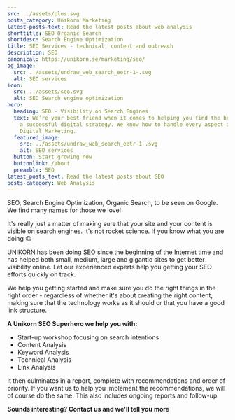 ```yaml
---
src: ../assets/plus.svg
posts_category: Unikorn Marketing
latest-posts-text: Read the latest posts about web analysis
shorttitle: SEO Organic Search
shortdesc: Search Engine Optimization
title: SEO Services - technical, content and outreach
description: SEO
canonical: https://unikorn.se/marketing/seo/
og_image:
  src: ../assets/undraw_web_search_eetr-1-.svg
  alt: SEO services
icon:
  src: ../assets/seo.svg
  alt: SEO Search engine optimization
hero:
  heading: SEO - Visibility on Search Engines
  text: We’re your best friend when it comes to helping you find the best path to
    a successful digital strategy. We know how to handle every aspect of your
    Digital Marketing.
  featured_image:
    src: ../assets/undraw_web_search_eetr-1-.svg
    alt: SEO services
  button: Start growing now
  buttonlink: /about
  preamble: SEO
latest_posts_text: Read the latest posts about SEO
posts-category: Web Analysis
---
```

SEO, Search Engine Optimization, Organic Search, to be seen on Google. We find many names for those we love!

It's really just a matter of making sure that your site and your content is visible on search engines. It's not rocket science. If you know what you are doing 😉 

UNIKORN has been doing SEO since the beginning of the Internet time and has helped both small, medium, large and gigantic sites to get better visibility online. Let our experienced experts help you getting your SEO efforts quickly on track. 

We help you getting started and make sure you do the right things in the right order - regardless of whether it's about creating the right content, making sure that the technology works as it should or that you have a good link structure.

**A Unikorn SEO Superhero we help you with:**

* Start-up workshop focusing on search intentions
* Content Analysis
* Keyword Analysis
* Technical Analysis
* Link Analysis

It then culminates in a report, complete with recommendations and order of priority. If you want us to help you implement the recommendations, we will of course do the same. This also includes ongoing reports and follow-up.

**Sounds interesting? Contact us and we'll tell you more**